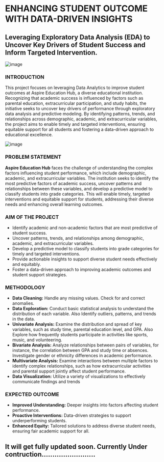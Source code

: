 # ENHANCING STUDENT OUTCOME WITH DATA-DRIVEN INSIGHTS 
## Leveraging Exploratory Data Analysis (EDA) to Uncover Key Drivers of Student Success and Inform Targeted Intervention.
![image](https://github.com/user-attachments/assets/661378d7-f087-42e5-b76c-2326509cf643)

### INTRODUCTION
This project focuses on leveraging Data Analytics to improve student outcomes at Aspire Education Hub, a diverse educational institution. Recognizing that academic success is influenced by factors such as parental education, extracurricular participation, and study habits, the initiative seeks to uncover key drivers of performance through exploratory data analysis and predictive modeling. By identifying patterns, trends, and relationships across demographic, academic, and extracurricular variables, the project aims to enable timely and targeted interventions, ensuring equitable support for all students and fostering a data-driven approach to educational excellence.

![image](https://github.com/user-attachments/assets/9489b374-8498-43cb-8306-9c1543a8a5fb)

### PROBLEM STATEMENT
**Aspire Education Hub** faces the challenge of understanding the complex factors influencing student performance, which include demographic, academic, and extracurricular variables. The institution seeks to identify the most predictive factors of academic success, uncover patterns and relationships between these variables, and develop a predictive model to classify students into grade categories. This will enable timely, targeted interventions and equitable support for students, addressing their diverse needs and enhancing overall learning outcomes.

### AIM OF THE PROJECT
- Identify academic and non-academic factors that are most predictive of student success.
- Uncover patterns, trends, and relationships among demographic, academic, and extracurricular variables.
- Develop a predictive model to classify students into grade categories for timely and targeted interventions.
- Provide actionable insights to support diverse student needs effectively and equitably.
- Foster a data-driven approach to improving academic outcomes and student support strategies.

### METHODOLOGY
- **Data Cleaning:** Handle any missing values. Check for and correct anomalies.
- **Data Exploration:** Conduct basic statistical analysis to understand the distribution of each variable. Also Identify outliers, patterns, and trends in the data.
- **Univariate Analysis:** Examine the distribution and spread of key variables, such as study time, parental education level, and GPA. Also Explore how frequently students participate in activities like sports, music, and volunteering.
- **Bivariate Analysis:** Analyze relationships between pairs of variables, for instance, the correlation between GPA and study time or absences. Investigate gender or ethnicity differences in academic performance.
- **Multivariate Analysis:** Examine interactions between multiple factors to identify complex relationships, such as how extracurricular activities and parental support jointly affect student performance.
- **Data Visualization:** Utilize a variety of visualizations to effectively communicate
findings and trends

### EXPECTED OUTCOME
- **Improved Understanding:** Deeper insights into factors affecting student performance.
- **Proactive Interventions:** Data-driven strategies to support underperforming students.
- **Enhanced Equity:** Tailored solutions to address diverse student needs, ensuring fair academic support for all.






















## It will get fully updated soon. Currently Under contruction.........................
